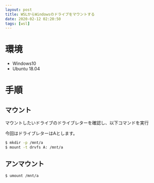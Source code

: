 ```yaml
---
layout: post
title: WSLからWindowsのドライブをマウントする
date: 2020-02-12 02:20:50
tags: [wsl]
---
```


# 環境

- Windows10
- Ubuntu 18.04

# 手順

## マウント

マウントしたいドライブのドライブレターを確認し、以下コマンドを実行

今回はドライブレターはAとします。

```bash
$ mkdir -p /mnt/a
$ mount -t drvfs A: /mnt/a
```

## アンマウント

```bash
$ umount /mnt/a
```
